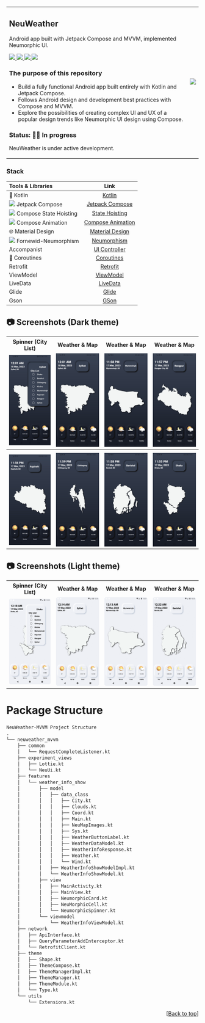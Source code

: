 <div id="top"></div>

<table style="width:100%">
  <tr>
    <td>

## NeuWeather

<p align="left">Android app built with Jetpack Compose and MVVM, implemented Neumorphic UI.</p>

<p align="left">
    <a href = "https://kotlinlang.org/docs/home.html">
      <img src = "https://img.shields.io/badge/Kotlin-1.7.20-blue.svg?color=blue&style=for-the-badge" />
    </a>
    <a href = "https://kotlinlang.org/docs/home.html">
      <img src = "https://img.shields.io/badge/Jetpack%20Compose-1.3.2-blue.svg?color=blue&style=for-the-badge" />
    </a>
    <a href="https://m2.material.io/design/introduction">
      <img src="https://img.shields.io/badge/Material%20Design-3-blue.svg?color=blue&style=for-the-badge"/>
    </a>
    <a href="https://m2.material.io/design/introduction">
      <img src="https://img.shields.io/badge/Forenwid%20Neumorphism-0.3.0-blue.svg?color=blue&style=for-the-badge"/>
    </a>
</p>

### The purpose of this repository

- Build a fully functional Android app built entirely with Kotlin and Jetpack Compose.
- Follows Android design and development best practices with Compose and MVVM.
- Explore the possibilities of creating complex UI and UX of a popular design trends like Neumorphic UI design using
  Compose.

### Status: 👨‍💻 In progress

<p>NeuWeather is under active development.</p>

</td> 
<td>

  <img src = "NeuWeather_SS/NeuWeatherDemo.gif" width="200"/>
</td>
</tr>
</table>

### Stack

| Tools & Libraries| Link |
|     :---      |          :---: |
| 🤖 Kotlin | [Kotlin](https://kotlinlang.org) |](https://developer.android.com/jetpack/compose) |
| <img src = "https://tabris.com/wp-content/uploads/2021/06/jetpack-compose-icon_RGB.png" width="15"/> Jetpack Compose | [Jetpack Compose](https://developer.android.com/jetpack) |
| <img src = "https://static.vecteezy.com/system/resources/previews/010/878/962/original/3d-rendering-of-cute-icon-illustration-timeout-timer-empty-state-png.png" width="15"/> Compose State Hoisting | [State Hoisting](https://developer.android.com/jetpack/compose/state) |
| <img src = "https://upload.wikimedia.org/wikipedia/commons/thumb/d/de/Animated-runner.svg/1024px-Animated-runner.svg.png" width="15"/> Compose Animation | [Compose Animation](https://developer.android.com/jetpack/compose/animation) |
| 🌐 Material Design | [Material Design](https://developer.android.com/jetpack/androidx/releases/compose-material) |
| <img src = "https://static.vecteezy.com/system/resources/previews/011/893/886/non_2x/neumorphic-circle-icon-neumorphism-ui-button-free-png.png" width="15"/> Fornewid-Neumorphism | [Neumorphism](https://github.com/fornewid/neumorphism) |
| Accompanist | [UI Controller](https://github.com/google/accompanist/tree/main/systemuicontroller) |
| 🌊 Coroutines | [Coroutines](https://developer.android.com/kotlin/coroutines) |
|  Retrofit | [Retrofit](https://square.github.io/retrofit/) |
| ViewModel | [ViewModel](https://developer.android.com/topic/libraries/architecture/viewmodel) |
|   LiveData | [LiveData](https://developer.android.com/topic/libraries/architecture/livedata) |
| Glide | [Glide](https://github.com/bumptech/glide) |
| Gson | [GSon](https://github.com/google/gson) |


## 📷 Screenshots (Dark theme)

<table style="width:100%">
  <tr>
    <th>Spinner (City List)</th>
    <th>Weather & Map</th> 
    <th>Weather & Map</th>
    <th>Weather & Map</th>
  </tr>
  <tr>
    <td><img src = "NeuWeather_SS/d1.jpg" width=240/></td> 
    <td><img src = "NeuWeather_SS/d2.jpg" width=240/></td>
    <td><img src = "NeuWeather_SS/d3.jpg" width=240/></td> 
    <td><img src = "NeuWeather_SS/d4.jpg" width=240/></td>
  </tr>
  <tr>
    <th></th>
    <th></th>
    <th></th>
    <th></th>
  </tr>
  <tr>
    <td><img src = "NeuWeather_SS/d5.jpg" width=240/></td>
    <td><img src = "NeuWeather_SS/d6.jpg" width=240/></td>
    <td><img src = "NeuWeather_SS/d7.jpg" width=240/></td>
    <td><img src = "NeuWeather_SS/d8.jpg" width=240/></td>
  </tr>
</table>


## 📷 Screenshots (Light theme)

<table style="width:100%">
  <tr>
    <th>Spinner (City List)</th>
    <th>Weather & Map</th> 
    <th>Weather & Map</th>
    <th>Weather & Map</th>
  </tr>
  <tr>
    <td><img src = "NeuWeather_SS/l1.png" width=240/></td> 
    <td><img src = "NeuWeather_SS/l6.png" width=240/></td>
    <td><img src = "NeuWeather_SS/l2.png" width=240/></td> 
    <td><img src = "NeuWeather_SS/l3.png" width=240/></td>
  </tr>
  <!-- <tr>
    <th>Invite</th>
    <th>Password Manager Dialog</th>
    <th>Create Server</th>
    <th>Friends</th>
  </tr> -->
  <!-- <tr>
    <td><img src = "NeuWeather_SS/l5.png" width=240/></td>
    <td><img src = "NeuWeather_SS/l6.png" width=240/></td>
    <td><img src = "NeuWeather_SS/l7.png" width=240/></td>
    <td><img src = "NeuWeather_SS/l8.png" width=240/></td>
  </tr> -->
</table>


# Package Structure

    NeuWeather-MVVM Project Structure
    .
    └── neuweather_mvvm
        ├── common
        │   └── RequestCompleteListener.kt
        ├── experiment_views
        │   ├── Lottie.kt
        │   └── NeuUi.kt
        ├── features
        │   └── weather_info_show
        │       ├── model
        │       │   ├── data_class
        │       │   │   ├── City.kt
        │       │   │   ├── Clouds.kt
        │       │   │   ├── Coord.kt
        │       │   │   ├── Main.kt
        │       │   │   ├── NeuMapImages.kt
        │       │   │   ├── Sys.kt
        │       │   │   ├── WeatherButtonLabel.kt
        │       │   │   ├── WeatherDataModel.kt
        │       │   │   ├── WeatherInfoResponse.kt
        │       │   │   ├── Weather.kt
        │       │   │   └── Wind.kt
        │       │   ├── WeatherInfoShowModelImpl.kt
        │       │   └── WeatherInfoShowModel.kt
        │       ├── view
        │       │   ├── MainActivity.kt
        │       │   ├── MainView.kt
        │       │   ├── NeumorphicCard.kt
        │       │   ├── NeuMorphicCell.kt
        │       │   └── NeumorphicSpinner.kt
        │       └── viewmodel
        │           └── WeatherInfoViewModel.kt
        ├── network
        │   ├── ApiInterface.kt
        │   ├── QueryParameterAddInterceptor.kt
        │   └── RetrofitClient.kt
        ├── theme
        │   ├── Shape.kt
        │   ├── ThemeCompose.kt
        │   ├── ThemeManagerImpl.kt
        │   ├── ThemeManager.kt
        │   ├── ThemeModule.kt
        │   └── Type.kt
        └── utils
            └── Extensions.kt

<p align="right">[<a href="#top">Back to top</a>]</p>
